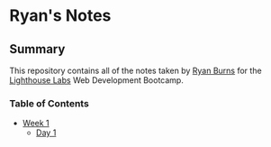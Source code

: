 # Ryan's Notes
## Summary 

This repository contains all of the notes taken by [Ryan Burns](https://github.com/Ryan-M-Burns) for the [Lighthouse Labs](https://www.lighthouselabs.ca/) Web Development Bootcamp.

### Table of Contents
* [Week 1](/Week_1)
  * [Day 1](/Week_1/Day_1)